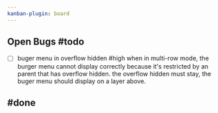 ```yaml
---
kanban-plugin: board
---
```


## Open Bugs #todo

- [ ] buger menu in overflow hidden #high
      when in multi-row mode, the burger menu cannot display correctly because it's restricted by an parent that has overflow hidden. the overflow hidden must stay, the buger menu should display on a layer above.

## #done
